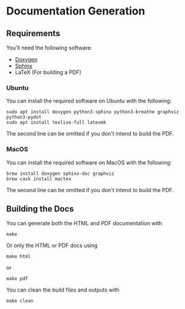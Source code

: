 # Documentation Generation

## Requirements

You'll need the following software:
- [Doxygen](http://www.doxygen.nl/index.html)
- [Sphinx](http://www.sphinx-doc.org/en/master/index.html)
- LaTeX (For building a PDF)

### Ubuntu

You can install the required software on Ubuntu with the following:

```
sudo apt install doxygen python3-sphinx python3-breathe graphviz python3-pydot
sudo apt install texlive-full latexmk
```

The second line can be omitted if you don't intend to build the PDF.

### MacOS

You can install the required software on MacOS with the following:

```
brew install doxygen sphinx-doc graphviz
brew cask install mactex
```

The second line can be omitted if you don't intend to build the PDF.

## Building the Docs

You can generate both the HTML and PDF documentation with
```
make
```

Or only the HTML or PDF docs using

```
make html
```
or

```
make pdf
```

You can clean the build files and outputs with

```
make clean
```

